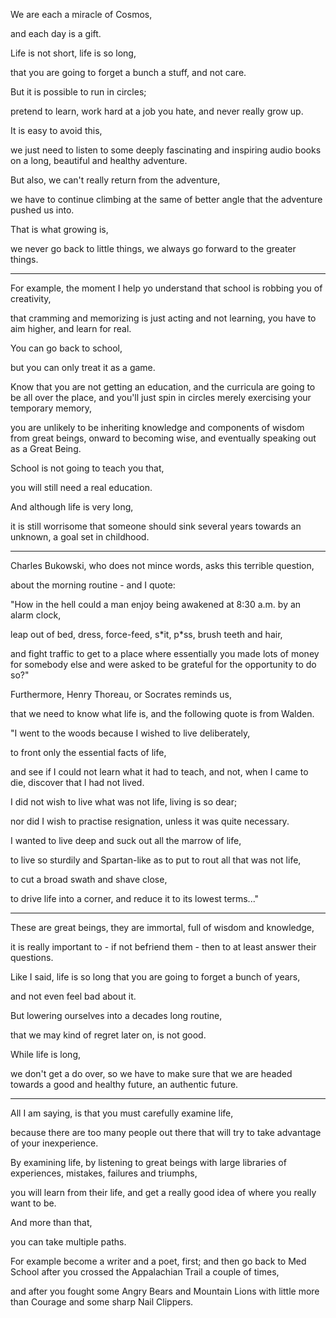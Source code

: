 We are each a miracle of Cosmos,

and each day is a gift.

Life is not short, life is so long,

that you are going to forget a bunch a stuff, and not care.

But it is possible to run in circles;

pretend to learn, work hard at a job you hate, and never really grow up.

It is easy to avoid this,

we just need to listen to some deeply fascinating and inspiring audio books on a long, beautiful and healthy adventure.

But also, we can't really return from the adventure,

we have to continue climbing at the same of better angle that the adventure pushed us into.

That is what growing is,

we never go back to little things, we always go forward to the greater things.

---

For example, the moment I help yo understand that school is robbing you of creativity,

that cramming and memorizing is just acting and not learning, you have to aim higher, and learn for real.

You can go back to school,

but you can only treat it as a game.

Know that you are not getting an education, and the curricula are going to be all over the place, and you'll just spin in circles merely exercising your temporary memory,

you are unlikely to be inheriting knowledge and components of wisdom from great beings, onward to becoming wise, and eventually speaking out as a Great Being.

School is not going to teach you that,

you will still need a real education.

And although life is very long,

it is still worrisome that someone should sink several years towards an unknown, a goal set in childhood.

---

Charles Bukowski, who does not mince words, asks this terrible question,

about the morning routine - and I quote:

"How in the hell could a man enjoy being awakened at 8:30 a.m. by an alarm clock,

leap out of bed, dress, force-feed, s\*it, p\*ss, brush teeth and hair,

and fight traffic to get to a place where essentially you made lots of money for somebody else and were asked to be grateful for the opportunity to do so?"

Furthermore, Henry Thoreau, or Socrates reminds us,

that we need to know what life is, and the following quote is from Walden.

"I went to the woods because I wished to live deliberately,

to front only the essential facts of life,

and see if I could not learn what it had to teach, and not, when I came to die, discover that I had not lived.

I did not wish to live what was not life, living is so dear;

nor did I wish to practise resignation, unless it was quite necessary.

I wanted to live deep and suck out all the marrow of life,

to live so sturdily and Spartan-like as to put to rout all that was not life,

to cut a broad swath and shave close,

to drive life into a corner, and reduce it to its lowest terms..."

---

These are great beings, they are immortal, full of wisdom and knowledge,

it is really important to - if not befriend them - then to at least answer their questions.

Like I said, life is so long that you are going to forget a bunch of years,

and not even feel bad about it.

But lowering ourselves into a decades long routine,

that we may kind of regret later on, is not good.

While life is long,

we don't get a do over, so we have to make sure that we are headed towards a good and healthy future, an authentic future.

---

All I am saying, is that you must carefully examine life,

because there are too many people out there that will try to take advantage of your inexperience.

By examining life, by listening to great beings with large libraries of experiences, mistakes, failures and triumphs,

you will learn from their life, and get a really good idea of where you really want to be.

And more than that,

you can take multiple paths.

For example become a writer and a poet, first; and then go back to Med School after you crossed the Appalachian Trail a couple of times,

and after you fought some Angry Bears and Mountain Lions with little more than Courage and some sharp Nail Clippers.
